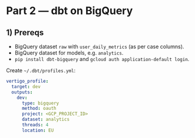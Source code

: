 # Part 2 — dbt on BigQuery

## 1) Prereqs
- BigQuery dataset `raw` with `user_daily_metrics` (as per case columns).
- BigQuery dataset for models, e.g. `analytics`.
- `pip install dbt-bigquery` and `gcloud auth application-default login`.

Create `~/.dbt/profiles.yml`:
```yaml
vertigo_profile:
  target: dev
  outputs:
    dev:
      type: bigquery
      method: oauth
      project: <GCP_PROJECT_ID>
      dataset: analytics
      threads: 4
      location: EU
